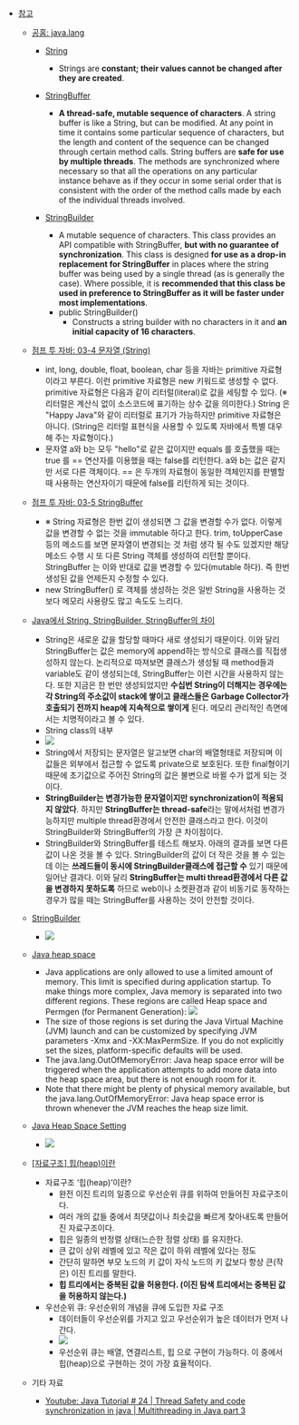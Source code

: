  - [참고](https://github.com/luna-young/LearnAlgorithm/blob/master/문제풀이/JulyWeek3/Reverse%20Words%20in%20a%20String.md)
   - [공홈: java.lang](https://docs.oracle.com/javase/8/docs/api/)
     - [String](https://docs.oracle.com/javase/8/docs/api/java/lang/String.html)
       - Strings are **constant; their values cannot be changed after they are created**. 
     
     - [StringBuffer](https://docs.oracle.com/javase/8/docs/api/java/lang/StringBuffer.html)
       - **A thread-safe, mutable sequence of characters**. A string buffer is like a String, but can be modified. 
       At any point in time it contains some particular sequence of characters, 
       but the length and content of the sequence can be changed through certain method calls.
       String buffers are **safe for use by multiple threads**. 
       The methods are synchronized where necessary so that all the operations on any particular instance 
       behave as if they occur in some serial order that is consistent with the order of the method calls made by each of the individual threads involved.

     - [StringBuilder](https://docs.oracle.com/javase/8/docs/api/java/lang/StringBuilder.html)

       - A mutable sequence of characters. This class provides an API compatible with StringBuffer, 
       **but with no guarantee of synchronization**. 
       This class is designed **for use as a drop-in replacement for StringBuffer**
       in places where the string buffer was being used by a single thread (as is generally the case). 
       Where possible, it is **recommended that this class be used in preference to StringBuffer 
       as it will be faster under most implementations**.
       - public StringBuilder()
          - Constructs a string builder with no characters in it and **an initial capacity of 16 characters**.

     
   - [점프 투 자바: 03-4 문자열 (String)](https://wikidocs.net/205) 
     -  int, long, double, float, boolean, char 등을 자바는 primitive 자료형 이라고 부른다. 이런 primitive 자료형은 new 키워드로 생성할 수 없다.
     primitive 자료형은 다음과 같이 리터럴(literal)로 값을 세팅할 수 있다. (※ 리터럴은 계산식 없이 소스코드에 표기하는 상수 값을 의미한다.)
     String 은 "Happy Java"와 같이 리터럴로 표기가 가능하지만 primitive 자료형은 아니다. 
     (String은 리터럴 표현식을 사용할 수 있도록 자바에서 특별 대우 해 주는 자료형이다.)
     - 문자열 a와 b는 모두 "hello"로 같은 값이지만 equals 를 호출했을 때는 true 를 == 연산자를 이용했을 때는 false를 리턴한다. a와 b는 값은 같지만 서로 다른 객체이다. 
     == 은 두개의 자료형이 동일한 객체인지를 판별할 때 사용하는 연산자이기 때문에 false를 리턴하게 되는 것이다.
     
   - [점프 투 자바: 03-5 StringBuffer](https://wikidocs.net/276)
     - ※ String 자료형은 한번 값이 생성되면 그 값을 변경할 수가 없다. 이렇게 값을 변경할 수 없는 것을 immutable 하다고 한다. 
     trim, toUpperCase 등의 메소드를 보면 문자열이 변경되는 것 처럼 생각 될 수도 있겠지만 해당 메소드 수행 시 또 다른 String 객체를 생성하여 리턴할 뿐이다. 
     StringBuffer 는 이와 반대로 값을 변경할 수 있다(mutable 하다). 즉 한번 생성된 값을 언제든지 수정할 수 있다.
     - new StringBuffer() 로 객체를 생성하는 것은 일반 String을 사용하는 것보다 메모리 사용량도 많고 속도도 느리다.
     
   - [Java에서 String, StringBuilder, StringBuffer의 차이](https://novemberde.github.io/2017/04/15/String_0.html)
     -  String은 새로운 값을 할당할 때마다 새로 생성되기 때문이다. 
     이와 달리 StringBuffer는 값은 memory에 append하는 방식으로 클래스를 직접생성하지 않는다. 
     논리적으로 따져보면 클래스가 생성될 때 method들과 variable도 같이 생성되는데, StringBuffer는 이런 시간을 사용하지 않는다.
     또한 지금은 한 번만 생성되었지만 
     **수십번 String이 더해지는 경우에는 각 String의 주소값이 stack에 쌓이고 클래스들은 Garbage Collector가 호출되기 전까지 heap에 지속적으로 쌓이게** 된다. 
     메모리 관리적인 측면에서는 치명적이라고 볼 수 있다.
     - String class의 내부
     - ![](https://novemberde.github.io/images/java/string/String2.png)
     - String에서 저장되는 문자열은 알고보면 char의 배열형태로 저장되며 이 값들은 외부에서 접근할 수 없도록 private으로 보호된다. 
     또한 final형이기 때문에 초기값으로 주어진 String의 값은 불변으로 바뀔 수가 없게 되는 것이다.
     - **StringBuilder는 변경가능한 문자열이지만 synchronization이 적용되지 않았다**. 
     하지만 **StringBuffer는 thread-safe**라는 말에서처럼 변경가능하지만 multiple thread환경에서 안전한 클래스라고 한다. 
     이것이 StringBuilder와 StringBuffer의 가장 큰 차이점이다.
     - StringBuilder와 StringBuffer를 테스트 해보자. 아래의 결과를 보면 다른 값이 나온 것을 볼 수 있다. 
     StringBuilder의 값이 더 작은 것을 볼 수 있는데 이는 **쓰레드들이 동시에 StringBuilder클래스에 접근할 수** 있기 때문에 일어난 결과다. 
     이와 달리 **StringBuffer는 multi thread환경에서 다른 값을 변경하지 못하도록** 하므로 
     web이나 소켓환경과 같이 비동기로 동작하는 경우가 많을 때는 StringBuffer를 사용하는 것이 안전할 것이다.
     
   - [StringBuilder](http://wiki.gurubee.net/display/DEVSTUDY/StringBuilder?)
     - ![](http://wiki.gurubee.net/download/attachments/983129/StringBuilder01.jpg)  
     
   - [Java heap space](https://plumbr.io/outofmemoryerror/java-heap-space)
     - Java applications are only allowed to use a limited amount of memory. 
     This limit is specified during application startup. 
     To make things more complex, Java memory is separated into two different regions. 
     These regions are called Heap space and Permgen (for Permanent Generation):
     ![](https://plumbr.io/app/uploads/2014/04/java-lang-outofmemoryerror-java-heap-space.png)
     - The size of those regions is set during the Java Virtual Machine (JVM) launch and 
     can be customized by specifying JVM parameters -Xmx and -XX:MaxPermSize. 
     If you do not explicitly set the sizes, platform-specific defaults will be used.
     - The java.lang.OutOfMemoryError: Java heap space error will be triggered 
when the application attempts to add more data into the heap space area, but there is not enough room for it.
     - Note that there might be plenty of physical memory available, 
     but the java.lang.OutOfMemoryError: Java heap space error is thrown whenever the JVM reaches the heap size limit.
   
   - [Java Heap Space Setting](http://cmshelpcenter.saas.hp.com/CMSBP/Content/CMS_BP/CMSJavaHeap.html)
     - ![](http://cmshelpcenter.saas.hp.com/CMSBP/Content/CMS_BP/images/heap.PNG)

     
   - [[자료구조] 힙(heap)이란](https://gmlwjd9405.github.io/2018/05/10/data-structure-heap.html)
     - 자료구조 ‘힙(heap)’이란?
       - 완전 이진 트리의 일종으로 우선순위 큐를 위하여 만들어진 자료구조이다.
       - 여러 개의 값들 중에서 최댓값이나 최솟값을 빠르게 찾아내도록 만들어진 자료구조이다.
       - 힙은 일종의 반정렬 상태(느슨한 정렬 상태) 를 유지한다.
       - 큰 값이 상위 레벨에 있고 작은 값이 하위 레벨에 있다는 정도
       - 간단히 말하면 부모 노드의 키 값이 자식 노드의 키 값보다 항상 큰(작은) 이진 트리를 말한다.
       - **힙 트리에서는 중복된 값을 허용한다. (이진 탐색 트리에서는 중복된 값을 허용하지 않는다.)**
     - 우선순위 큐: 우선순위의 개념을 큐에 도입한 자료 구조
        - 데이터들이 우선순위를 가지고 있고 우선순위가 높은 데이터가 먼저 나간다.
        - ![](https://gmlwjd9405.github.io/images/data-structure-heap/data-structure-heap-compare.png)
        - 우선순위 큐는 배열, 연결리스트, 힙 으로 구현이 가능하다. 이 중에서 힙(heap)으로 구현하는 것이 가장 효율적이다.
        
        
   - 기타 자료
     - [Youtube: Java Tutorial # 24 | Thread Safety and code synchronization in java | Multithreading in Java part 3](https://youtu.be/IYBrtzOvfqo)      
